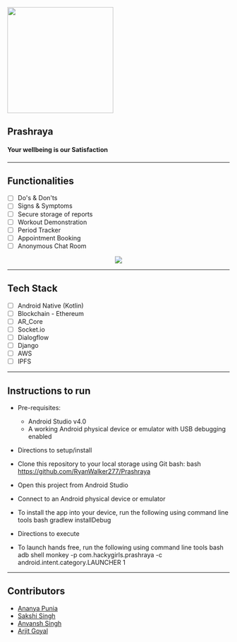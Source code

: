 <p align="left">
	<img width="240" src="https://github.com/ananyapunia28/Prashraya-1/blob/main/images/logo.png" />
	</p>

<p align="center">
	<h2 align="left"> Prashraya </h2>
	<h4 align="left"> Your wellbeing is our Satisfaction <h4>
</p>

---

## Functionalities
- [ ]  Do's & Don'ts
- [ ]  Signs & Symptoms
- [ ]  Secure storage of reports
- [ ]  Workout Demonstration
- [ ]  Period Tracker
- [ ]  Appointment Booking
- [ ]  Anonymous Chat Room

<p align="center">
  <img src="https://github.com/ananyapunia28/Prashraya-1/blob/main/images/Mobile_App.png" />
</p>

------------

## Tech Stack
- [ ]  Android Native (Kotlin)
- [ ]  Blockchain - Ethereum
- [ ]  AR_Core
- [ ]  Socket.io
- [ ]  Dialogflow
- [ ]  Django
- [ ]  AWS
- [ ]  IPFS

-------------


## Instructions to run

* Pre-requisites:
	-  Android Studio v4.0
	-  A working Android physical device or emulator with USB debugging enabled

* Directions to setup/install
- Clone this repository to your local storage using Git bash:
bash
https://github.com/RyanWalker277/Prashraya

- Open this project from Android Studio
- Connect to an Android physical device or emulator
- To install the app into your device, run the following using command line tools
bash
gradlew installDebug


* Directions to execute
-  To launch hands free, run the following using command line tools
	bash
	adb shell monkey -p com.hackygirls.prashraya -c android.intent.category.LAUNCHER 1
	

---

## Contributors
* [Ananya Punia](https://github.com/ananyapunia28)
* [Sakshi Singh](https://github.com/1539sakshi)
* [Anvansh Singh](https://github.com/ryanwalker277)
* [Arjit Goyal](https://github.com/arjit1704)

